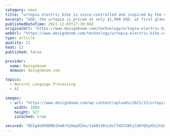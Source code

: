 ```yaml
---
category: news
title: "urtopia electric bike is voice-controlled and inspired by the möbius strip"
excerpt: "USD, the urtopia is priced at only $1,999 USD. at first glance, the urtopia electric bike (see more here) stands out for its fluid, streamlined form. as designer mathis heller notes, the frame takes inspiration from the möbius strip — an ambiguous continual surface with only one side."
publishedDateTime: 2021-12-03T17:30:00Z
originalUrl: "https://www.designboom.com/technology/urtopia-electric-bike-carbon-fiber-voice-controlled-mobius-strip-12-03-2021/"
webUrl: "https://www.designboom.com/technology/urtopia-electric-bike-carbon-fiber-voice-controlled-mobius-strip-12-03-2021/"
type: article
quality: 22
heat: 22
published: false

provider:
  name: Designboom
  domain: designboom.com

topics:
  - Natural Language Processing
  - AI

images:
  - url: "https://www.designboom.com/wp-content/uploads/2021/12/urtopia-electric-bike-bicycle-carbon-voice-controlled-designboom-FB.jpg"
    width: 1000
    height: 527
    isCached: true

secured: "8GIgdo956DNkIhw0rX2Hep9Ibn/1ab0v30cLOslTd2CX8hjCd6YQ5yXUi2nZqFkIS0Rub8aQRyK8qpp0DMMaxunuYcvJS7v8dyisdk5Oah6YhEwa78GnOoTfkeYpVcQofje9vtnuQnpVx5um1pV1UE6Y64flN4i028OjcnT1KMewo1mb0dIqVmxB/d8A8x8krPK7IHuT1mfX4YysvOAu9Ux5DTfP7Sn1BwYlcSqvyWB5Tg2k3/zhhjJyySmMqaQfS6KcYwZ35NtI6fdMrRwd1Xol4SALB1yMZK/6MiEgG0IBB2b+Xv8i/xvMtSb//HDkJsQfnU61N/sgiRmT0QwW2M1JkilvR7hgPU+z81uyH8Q=;DFS5PhNpgy69U/iMDoWkbQ=="
---
```


